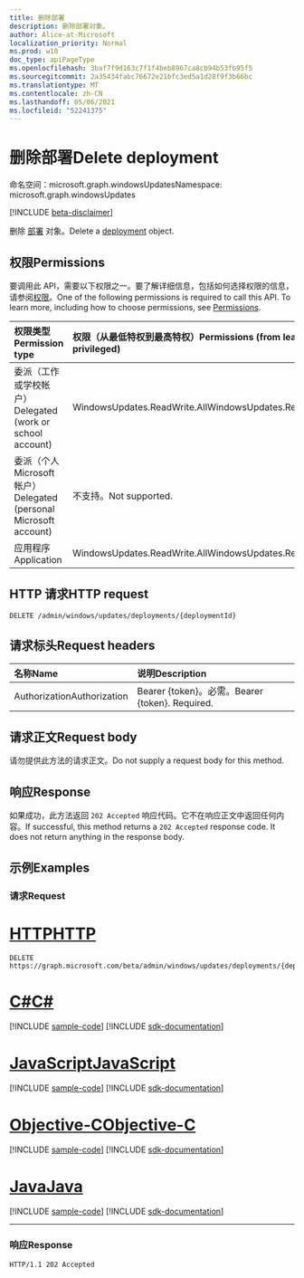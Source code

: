 ```yaml
---
title: 删除部署
description: 删除部署对象。
author: Alice-at-Microsoft
localization_priority: Normal
ms.prod: w10
doc_type: apiPageType
ms.openlocfilehash: 3baf7f9d163c7f1f4beb8967ca8cb94b53fb95f5
ms.sourcegitcommit: 2a35434fabc76672e21bfc3ed5a1d28f9f3b66bc
ms.translationtype: MT
ms.contentlocale: zh-CN
ms.lasthandoff: 05/06/2021
ms.locfileid: "52241375"
---
```

# <a name="delete-deployment"></a><span data-ttu-id="8abd7-103">删除部署</span><span class="sxs-lookup"><span data-stu-id="8abd7-103">Delete deployment</span></span>
<span data-ttu-id="8abd7-104">命名空间：microsoft.graph.windowsUpdates</span><span class="sxs-lookup"><span data-stu-id="8abd7-104">Namespace: microsoft.graph.windowsUpdates</span></span>

[!INCLUDE [beta-disclaimer](../../includes/beta-disclaimer.md)]

<span data-ttu-id="8abd7-105">删除 [部署](../resources/windowsupdates-deployment.md) 对象。</span><span class="sxs-lookup"><span data-stu-id="8abd7-105">Delete a [deployment](../resources/windowsupdates-deployment.md) object.</span></span>

## <a name="permissions"></a><span data-ttu-id="8abd7-106">权限</span><span class="sxs-lookup"><span data-stu-id="8abd7-106">Permissions</span></span>
<span data-ttu-id="8abd7-p101">要调用此 API，需要以下权限之一。要了解详细信息，包括如何选择权限的信息，请参阅[权限](/graph/permissions-reference)。</span><span class="sxs-lookup"><span data-stu-id="8abd7-p101">One of the following permissions is required to call this API. To learn more, including how to choose permissions, see [Permissions](/graph/permissions-reference).</span></span>

|<span data-ttu-id="8abd7-109">权限类型</span><span class="sxs-lookup"><span data-stu-id="8abd7-109">Permission type</span></span>|<span data-ttu-id="8abd7-110">权限（从最低特权到最高特权）</span><span class="sxs-lookup"><span data-stu-id="8abd7-110">Permissions (from least to most privileged)</span></span>|
|:---|:---|
|<span data-ttu-id="8abd7-111">委派（工作或学校帐户）</span><span class="sxs-lookup"><span data-stu-id="8abd7-111">Delegated (work or school account)</span></span>|<span data-ttu-id="8abd7-112">WindowsUpdates.ReadWrite.All</span><span class="sxs-lookup"><span data-stu-id="8abd7-112">WindowsUpdates.ReadWrite.All</span></span>|
|<span data-ttu-id="8abd7-113">委派（个人 Microsoft 帐户）</span><span class="sxs-lookup"><span data-stu-id="8abd7-113">Delegated (personal Microsoft account)</span></span>|<span data-ttu-id="8abd7-114">不支持。</span><span class="sxs-lookup"><span data-stu-id="8abd7-114">Not supported.</span></span>|
|<span data-ttu-id="8abd7-115">应用程序</span><span class="sxs-lookup"><span data-stu-id="8abd7-115">Application</span></span>|<span data-ttu-id="8abd7-116">WindowsUpdates.ReadWrite.All</span><span class="sxs-lookup"><span data-stu-id="8abd7-116">WindowsUpdates.ReadWrite.All</span></span>|

## <a name="http-request"></a><span data-ttu-id="8abd7-117">HTTP 请求</span><span class="sxs-lookup"><span data-stu-id="8abd7-117">HTTP request</span></span>

<!-- {
  "blockType": "ignored"
}
-->
``` http
DELETE /admin/windows/updates/deployments/{deploymentId}
```

## <a name="request-headers"></a><span data-ttu-id="8abd7-118">请求标头</span><span class="sxs-lookup"><span data-stu-id="8abd7-118">Request headers</span></span>
|<span data-ttu-id="8abd7-119">名称</span><span class="sxs-lookup"><span data-stu-id="8abd7-119">Name</span></span>|<span data-ttu-id="8abd7-120">说明</span><span class="sxs-lookup"><span data-stu-id="8abd7-120">Description</span></span>|
|:---|:---|
|<span data-ttu-id="8abd7-121">Authorization</span><span class="sxs-lookup"><span data-stu-id="8abd7-121">Authorization</span></span>|<span data-ttu-id="8abd7-p102">Bearer {token}。必需。</span><span class="sxs-lookup"><span data-stu-id="8abd7-p102">Bearer {token}. Required.</span></span>|

## <a name="request-body"></a><span data-ttu-id="8abd7-124">请求正文</span><span class="sxs-lookup"><span data-stu-id="8abd7-124">Request body</span></span>
<span data-ttu-id="8abd7-125">请勿提供此方法的请求正文。</span><span class="sxs-lookup"><span data-stu-id="8abd7-125">Do not supply a request body for this method.</span></span>

## <a name="response"></a><span data-ttu-id="8abd7-126">响应</span><span class="sxs-lookup"><span data-stu-id="8abd7-126">Response</span></span>

<span data-ttu-id="8abd7-p103">如果成功，此方法返回 `202 Accepted` 响应代码。它不在响应正文中返回任何内容。</span><span class="sxs-lookup"><span data-stu-id="8abd7-p103">If successful, this method returns a `202 Accepted` response code. It does not return anything in the response body.</span></span>

## <a name="examples"></a><span data-ttu-id="8abd7-129">示例</span><span class="sxs-lookup"><span data-stu-id="8abd7-129">Examples</span></span>

### <a name="request"></a><span data-ttu-id="8abd7-130">请求</span><span class="sxs-lookup"><span data-stu-id="8abd7-130">Request</span></span>

# <a name="http"></a>[<span data-ttu-id="8abd7-131">HTTP</span><span class="sxs-lookup"><span data-stu-id="8abd7-131">HTTP</span></span>](#tab/http)
<!-- {
  "blockType": "request",
  "name": "delete_deployment"
}
-->
``` http
DELETE https://graph.microsoft.com/beta/admin/windows/updates/deployments/{deploymentId}
```
# <a name="c"></a>[<span data-ttu-id="8abd7-132">C#</span><span class="sxs-lookup"><span data-stu-id="8abd7-132">C#</span></span>](#tab/csharp)
[!INCLUDE [sample-code](../includes/snippets/csharp/delete-deployment-csharp-snippets.md)]
[!INCLUDE [sdk-documentation](../includes/snippets/snippets-sdk-documentation-link.md)]

# <a name="javascript"></a>[<span data-ttu-id="8abd7-133">JavaScript</span><span class="sxs-lookup"><span data-stu-id="8abd7-133">JavaScript</span></span>](#tab/javascript)
[!INCLUDE [sample-code](../includes/snippets/javascript/delete-deployment-javascript-snippets.md)]
[!INCLUDE [sdk-documentation](../includes/snippets/snippets-sdk-documentation-link.md)]

# <a name="objective-c"></a>[<span data-ttu-id="8abd7-134">Objective-C</span><span class="sxs-lookup"><span data-stu-id="8abd7-134">Objective-C</span></span>](#tab/objc)
[!INCLUDE [sample-code](../includes/snippets/objc/delete-deployment-objc-snippets.md)]
[!INCLUDE [sdk-documentation](../includes/snippets/snippets-sdk-documentation-link.md)]

# <a name="java"></a>[<span data-ttu-id="8abd7-135">Java</span><span class="sxs-lookup"><span data-stu-id="8abd7-135">Java</span></span>](#tab/java)
[!INCLUDE [sample-code](../includes/snippets/java/delete-deployment-java-snippets.md)]
[!INCLUDE [sdk-documentation](../includes/snippets/snippets-sdk-documentation-link.md)]

---



### <a name="response"></a><span data-ttu-id="8abd7-136">响应</span><span class="sxs-lookup"><span data-stu-id="8abd7-136">Response</span></span>

<!-- {
  "blockType": "response",
  "truncated": true
}
-->
``` http
HTTP/1.1 202 Accepted
```

